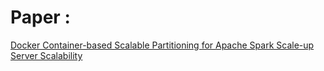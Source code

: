 # Paper : 

[Docker Container-based Scalable Partitioning for Apache Spark Scale-up Server Scalability](jaildocker.pdf)
